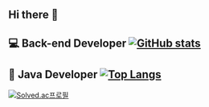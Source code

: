 ## Hi there 👋
💻 Back-end Developer
[![GitHub stats](https://github-readme-stats.vercel.app/api?username=KKM3657)](https://github.com/anuraghazra/github-readme-stats)
---
🌱 Java Developer
[![Top Langs](https://github-readme-stats.vercel.app/api/top-langs/?username=KKM3657)](https://github.com/anuraghazra/github-readme-stats)
---
[![Solved.ac프로필](http://mazassumnida.wtf/api/v2/generate_badge?boj=mmm3657)](https://solved.ac/mmm3657)
<!--
**KKM3657/KKM3657** is a ✨ _special_ ✨ repository because its `README.md` (this file) appears on your GitHub profile.

Here are some ideas to get you started:

- 🔭 I’m currently working on ...
- 🌱 I’m currently learning ...
- 👯 I’m looking to collaborate on ...
- 🤔 I’m looking for help with ...
- 💬 Ask me about ...
- 📫 How to reach me: ...
- 😄 Pronouns: ...
- ⚡ Fun fact: ...
-->
